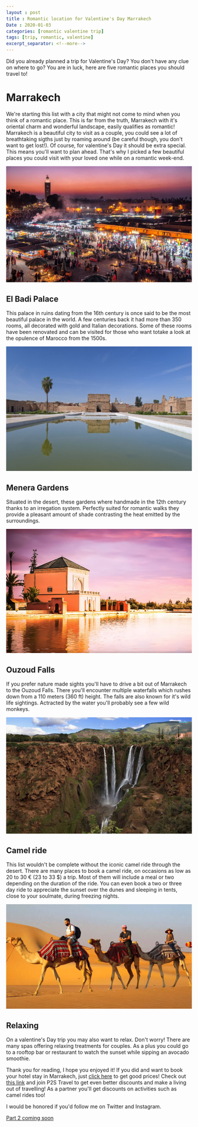 ```yaml
---
layout : post
title : Romantic location for Valentine's Day Marrakech
Date : 2020-01-03
categories: [romantic valentine trip]
tags: [trip, romantic, valentine]
excerpt_separator: <!--more-->
---
```


Did you already planned a trip for Valentine's Day? You don't have any clue on where to go? You are in luck, here are five romantic places you should travel to!

<!--more-->

# Marrakech

We're starting this list with a city that might not come to mind when you think of a romantic place. This is far from the truth, Marrakech with it's oriental charm and wonderful landscape, easily qualifies as romantic! Marrakech is a beautiful city to visit as a couple, you could see a lot of breathtaking sigths just by roaming around (be careful though, you don't want to get lost!). Of course, for valentine's Day it should be extra special. This means you'll want to plan ahead. That's why I picked a few beautiful places you could visit with your loved one while on a romantic week-end.

<img class="d-block w-100 img-fluid" src="/assets/romantic-trip-2020/marrakech-city.jpeg" alt="marrakech city beautiful">

## El Badi Palace

This palace in ruins dating from the 16th century is once said to be the most beautiful palace in the world. A few centuries back it had more than 350 rooms, all decorated with gold and Italian decorations. Some of these rooms have been renovated and can be visited for those who want totake a look at the opulence of Marocco from the 1500s.

<img class="d-block w-100 img-fluid" src="/assets/romantic-trip-2020/el-badi-palace.jpeg" alt="most beautiful palace">

## Menera Gardens

Situated in the desert, these gardens where handmade in the 12th century thanks to an irregation system. Perfectly suited for romantic walks they provide a pleasant amount of shade contrasting the heat emitted by the surroundings.

<img class="d-block w-100 img-fluid" src="/assets/romantic-trip-2020/menera.jpg" alt="beautiful garden desert">

## Ouzoud Falls

If you prefer nature made sights you'll have to drive a bit out of Marrakech to the Ouzoud Falls. There you'll encounter multiple waterfalls which rushes down from a 110 meters (360 ft) height. The falls are also known for it's wild life sightings. Actracted by the water you'll probably see a few wild monkeys.


<img class="d-block w-100 img-fluid" src="/assets/romantic-trip-2020/ouzoud.jpeg" alt="ouzoud water falls">

## Camel ride

This list wouldn't be complete without the iconic camel ride through the desert. There are many places to book a camel ride, on occasions as low as 20 to 30 € (23 to 33 $) a trip. Most of them will include a meal or two depending on the duration of the ride. You can even book a two or three day ride to appreciate the sunset over the dunes and sleeping in tents, close to your soulmate, during freezing nights.


<img class="d-block w-100 img-fluid" src="/assets/romantic-trip-2020/camel-ride.jpeg" alt="romantic camel ride">

## Relaxing

On a valentine's Day trip you may also want to relax. Don't worry! There are many spas offering relaxing treatments for couples. As a plus you could go to a rooftop bar or restaurant to watch the sunset while sipping an avocado smoothie.


Thank you for reading, I hope you enjoyed it! If you did and want to book your hotel stay in Marrakech, just [click here](https://thehotelsite.com/jdtravelp2s) to get good prices! Check out [this link](https://p2stravel.com/jdtravelp2s) and join P2S Travel to get even better discounts and make a living out of travelling! As a partner you'll get discounts on activities such as camel rides too!

I would be honored if you'd follow me on Twitter and Instagram.

[Part 2 coming soon](#part2)